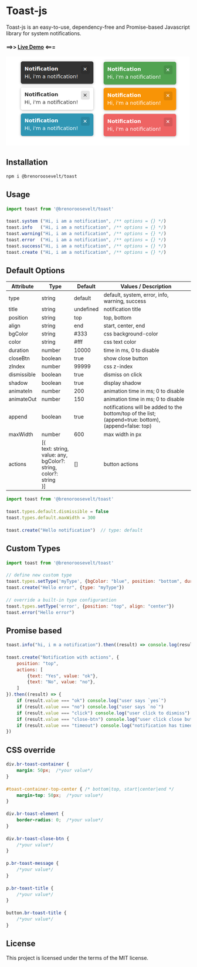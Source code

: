 # Toast-js 
Toast-js is an easy-to-use, dependency-free and Promise-based Javascript library for system notifications.

#### ==>> [Live Demo](https://brenoroosevelt.github.io/toast-js) <===

![toast notification image](toast-js.png)
## Installation
```bash
npm i @brenoroosevelt/toast
```

## Usage
```js
import toast from '@brenoroosevelt/toast'

toast.system ("Hi, i am a notification", /** options = {} */) 
toast.info   ("Hi, i am a notification", /** options = {} */)
toast.warning("Hi, i am a notification", /** options = {} */)
toast.error  ("Hi, i am a notification", /** options = {} */)
toast.success("Hi, i am a notification", /** options = {} */)
toast.create ("Hi, i am a notification", /** options = {} */)
```

## Default Options
| Attribute   | Type                                                               | Default   | Values / Description                                                                                  |
|-------------|--------------------------------------------------------------------|-----------|-------------------------------------------------------------------------------------------------------|
| type        | string                                                             | default   | default, system, error, info, warning, success                                                        |
| title       | string                                                             | undefined | notification title                                                                                    |
| position    | string                                                             | top       | top, bottom                                                                                           |
| align       | string                                                             | end       | start, center, end                                                                                    |
| bgColor     | string                                                             | #333      | css background-color                                                                                  |
| color       | string                                                             | #fff      | css text color                                                                                        |
| duration    | number                                                             | 10000     | time in ms, 0 to disable                                                                              |
| closeBtn    | boolean                                                            | true      | show close button                                                                                     |
| zIndex      | number                                                             | 99999     | css z-index                                                                                           |
| dismissible | boolean                                                            | true      | dismiss on click                                                                                      |
| shadow      | boolean                                                            | true      | display shadow                                                                                        |
| animateIn   | number                                                             | 200       | animation time in ms; 0 to disable                                                                    |
| animateOut  | number                                                             | 150       | animation time in ms; 0 to disable                                                                    |
| append      | boolean                                                            | true      | notifications will be added to the bottom/top of the list; (append=true: bottom), (append=false: top) |
| maxWidth    | number                                                             | 600       | max width in px                                                                                       |
| actions     | [{<br/>text: string, <br/>value: any, <br/>bgColor?: string, <br/>color?: string<br/>}] | []        | button actions                                                                                        |

```js
import toast from '@brenoroosevelt/toast'

toast.types.default.dismissible = false
toast.types.default.maxWidth = 300

toast.create("Hello notification")  // type: default
```

## Custom Types
```js
import toast from '@brenoroosevelt/toast'

// define new custom type
toast.types.setType('myType', {bgColor: "blue", position: "bottom", duration: 3000})
toast.create("Hello error", {type: "myType"})

// override a built-in type configurantion
toast.types.setType('error', {position: "top", align: "center"})
toast.error("Hello error")
```

## Promise based
```js
toast.info("hi, i m a notification").then((result) => console.log(result))
    
toast.create("Notification with actions", {
    position: "top",
    actions: [
        {text: "Yes", value: "ok"},
        {text: "No", value: "no"},
    ]
}).then((result) => {
    if (result.value === "ok") console.log("user says `yes`")
    if (result.value === "no") console.log("user says `no`")
    if (result.value === "click") console.log("user click to dismiss")
    if (result.value === "close-btn") console.log("user click close button")
    if (result.value === "timeout") console.log("notification has timed out")
})
```

## CSS override
```css
div.br-toast-container {
    margin: 50px;  /*your value*/
}

#toast-container-top-center { /* bottom|top, start|center|end */
    margin-top: 50px;  /*your value*/
}

div.br-toast-element {
    border-radius: 0;  /*your value*/
}

div.br-toast-close-btn {
    /*your value*/
}

p.br-toast-message {
    /*your value*/
}

p.br-toast-title {
    /*your value*/
}

button.br-toast-title {
    /*your value*/
}
```

## License
This project is licensed under the terms of the MIT license.

